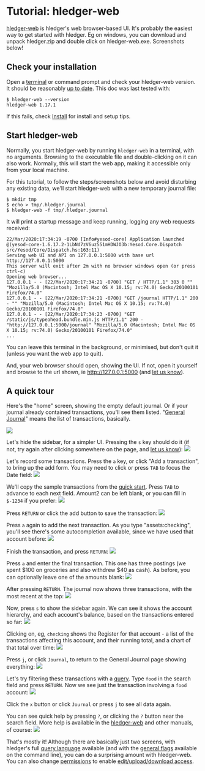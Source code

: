# Tutorial: hledger-web

<div class=pagetoc>
<!-- toc -->
</div>

[hledger-web](hledger-web.html) is hledger's web browser-based UI.
It's probably the easiest way to get started with hledger.
Eg on windows, you can download and unpack hledger.zip and double click on hledger-web.exe.
Screenshots below!

## Check your installation

Open a
[terminal](https://itconnect.uw.edu/learn/workshops/online-tutorials/web-publishing/what-is-a-terminal/)
or command prompt
and check your hledger-web version.
It should be reasonably [up to date](release-notes.html). 
This doc was last tested with:
```shell
$ hledger-web --version
hledger-web 1.17.1
```

If this fails, check [Install](download.html) for install and setup tips.

<!--
## Check usage

```shell
$ hledger-web --help
hledger-web [OPTIONS] [PATTERNS]
  start serving the hledger web interface

Flags:
     --serve --server                  serve and log requests, don't browse
                                       or auto-exit
     --serve-api                       like --serve, but serve only the JSON
                                       web API, without the server-side web UI
     --cors=ORIGIN                     allow cross-origin requests from the
                                       specified origin; setting ORIGIN to "*"
                                       allows requests from any origin
     --socket=SOCKET                   use the given socket instead of the
                                       given IP and port (implies --serve)
     --host=IPADDR                     listen on this IP address (default:
                                       127.0.0.1)
     --port=PORT                       listen on this TCP port (default:
                                       5000)
     --base-url=BASEURL                set the base url (default:
                                       http://IPADDR:PORT)
     --file-url=FILEURL                set the static files url (default:
                                       BASEURL/static)
     --capabilities=CAP[,CAP..]        enable the view, add, and/or manage
                                       capabilities (default: view,add)
     --capabilities-header=HTTPHEADER  read capabilities to enable from a
                                       HTTP header, like
                                       X-Sandstorm-Permissions (default:
                                       disabled)

General flags:
...
```
We can see hledger-web has a number of special flags,
as well as all the general flags common to all hledger tools.
For normal local use, we can ignore them all.
-->

## Start hledger-web

Normally, you start hledger-web by running `hledger-web` in a
terminal, with no arguments. Browsing to the executable file and
double-clicking on it can also work.
Normally, this will start the web app, making it accessible only from your local machine.

For this tutorial, to follow the steps/screenshots below and avoid disturbing any
existing data, we'll start hledger-web with a new temporary journal file:
```shell
$ mkdir tmp
$ echo > tmp/.hledger.journal
$ hledger-web -f tmp/.hledger.journal
```

It will print a startup message and keep running, logging any web requests received:
```shell
22/Mar/2020:17:34:19 -0700 [Info#yesod-core] Application launched @(yesod-core-1.6.17.2-1LbNd7zV6uz551mHDWJO3b:Yesod.Core.Dispatch src/Yesod/Core/Dispatch.hs:163:11)
Serving web UI and API on 127.0.0.1:5000 with base url http://127.0.0.1:5000
This server will exit after 2m with no browser windows open (or press ctrl-c)
Opening web browser...
127.0.0.1 - - [22/Mar/2020:17:34:21 -0700] "GET / HTTP/1.1" 303 0 "" "Mozilla/5.0 (Macintosh; Intel Mac OS X 10.15; rv:74.0) Gecko/20100101 Firefox/74.0"
127.0.0.1 - - [22/Mar/2020:17:34:21 -0700] "GET /journal HTTP/1.1" 200 - "" "Mozilla/5.0 (Macintosh; Intel Mac OS X 10.15; rv:74.0) Gecko/20100101 Firefox/74.0"
127.0.0.1 - - [22/Mar/2020:17:34:23 -0700] "GET /static/js/typeahead.bundle.min.js HTTP/1.1" 200 - "http://127.0.0.1:5000/journal" "Mozilla/5.0 (Macintosh; Intel Mac OS X 10.15; rv:74.0) Gecko/20100101 Firefox/74.0"
...
```

You can leave this terminal in the background, or minimised, but don't
quit it (unless you want the web app to quit).

And, your web browser should open, showing the UI.
If not, open it yourself and browse to the url shown,
ie http://127.0.0.1:5000 (and [let us know](index.html#help)).

## A quick tour

<!-- highslide zooming:
<a href="/images/hledger-web/Screen%20Shot%202020-03-22%20at%206.10.29%20PM.png" class="highslide" onclick="return hs.expand(this)"><img src="/images/hledger-web/Screen%20Shot%202020-03-22%20at%206.10.29%20PM.png" /></a>
-->

Here's the "home" screen, showing the empty default journal.
Or if your journal already contained transactions, you'll see them listed.
"[General Journal](http://en.wikipedia.org/wiki/General_journal)" means the list of transactions, basically.

[![](images/hledger-web/Screen%20Shot%202020-03-22%20at%206.10.29%20PM.png)](images/hledger-web/Screen%20Shot%202020-03-22%20at%206.10.29%20PM.png)

Let's hide the sidebar, for a simpler UI. Pressing the `s` key should do it
(if not, try again after clicking somewhere on the page, and [let us know](index.html#help)):
[![](images/hledger-web/Screen%20Shot%202020-03-22%20at%206.11.52%20PM.png)](images/hledger-web/Screen%20Shot%202020-03-22%20at%206.11.52%20PM.png)

Let's record some transactions. Press the `a` key, or click "Add a transaction", to bring up the add form.
You may need to click or press `TAB` to focus the Date field:
[![](images/hledger-web/Screen%20Shot%202020-03-23%20at%202.01.08%20PM.png)](images/hledger-web/Screen%20Shot%202020-03-22%20at%206.12.04%20PM.png)

<!-- For dates, you can click the date picker or type the [date](hledger.html#smart-dates). -->
We'll copy the sample transactions from the [quick start](index.html#quick-start). 
Press `TAB` to advance to each next field. 
Amount2 can be left blank, or you can fill in `$-1234` if you prefer:
[![](images/hledger-web/Screen%20Shot%202020-03-22%20at%206.17.53%20PM.png)](images/hledger-web/Screen%20Shot%202020-03-22%20at%206.17.53%20PM.png)

Press `RETURN` or click the add button to save the transaction:
[![](images/hledger-web/Screen%20Shot%202020-03-22%20at%206.18.01%20PM.png)](images/hledger-web/Screen%20Shot%202020-03-22%20at%206.18.01%20PM.png)

Press `a` again to add the next transaction.
As you type "assets:checking", you'll see there's some autocompletion available, since we have used that account before:
[![](images/hledger-web/Screen%20Shot%202020-03-22%20at%206.19.08%20PM.png)](images/hledger-web/Screen%20Shot%202020-03-22%20at%206.19.08%20PM.png)

Finish the transaction, and press `RETURN`:
[![](images/hledger-web/Screen%20Shot%202020-03-22%20at%206.19.26%20PM.png)](images/hledger-web/Screen%20Shot%202020-03-22%20at%206.19.26%20PM.png)

Press `a` and enter the final transaction.
This one has three postings (we spent $100 on groceries and also withdrew $40 as cash). 
As before, you can optionally leave one of the amounts blank:
[![](images/hledger-web/Screen%20Shot%202020-03-22%20at%206.20.17%20PM.png)](images/hledger-web/Screen%20Shot%202020-03-22%20at%206.20.17%20PM.png)

After pressing `RETURN`. The journal now shows three transactions, with the most recent at the top:
[![](images/hledger-web/Screen%20Shot%202020-03-22%20at%206.22.14%20PM.png)](images/hledger-web/Screen%20Shot%202020-03-22%20at%206.22.14%20PM.png)

Now, press `s` to show the sidebar again.
We can see it shows the account hierarchy, and each account's balance, based on the transactions entered so far:
[![](images/hledger-web/Screen%20Shot%202020-03-22%20at%206.22.29%20PM.png)](images/hledger-web/Screen%20Shot%202020-03-22%20at%206.22.29%20PM.png)

Clicking on, eg, `checking` shows the Register for that account - 
a list of the transactions affecting this account, and their running total,
and a chart of that total over time:
[![](images/hledger-web/Screen%20Shot%202020-03-22%20at%206.22.40%20PM.png)](images/hledger-web/Screen%20Shot%202020-03-22%20at%206.22.40%20PM.png)

Press `j`, or click `Journal`, to return to the General Journal page showing everything:
[![](images/hledger-web/Screen%20Shot%202020-03-22%20at%206.22.53%20PM.png)](images/hledger-web/Screen%20Shot%202020-03-22%20at%206.22.53%20PM.png)

Let's try filtering these transactions with a [query](hledger.html#queries).
Type `food` in the search field and press `RETURN`. 
Now we see just the transaction involving a `food` account:
[![](images/hledger-web/Screen%20Shot%202020-03-22%20at%206.24.19%20PM.png)](images/hledger-web/Screen%20Shot%202020-03-22%20at%206.24.19%20PM.png)

Click the `x` button or click `Journal` or press `j` to see all data again.

You can see quick help by pressing `?`, or clicking the `?` button near the search field.
More help is available in the [hledger-web](hledger-web.html) and other manuals, of course:
[![](images/hledger-web/Screen%20Shot%202020-03-22%20at%206.23.44%20PM.png)](images/hledger-web/Screen%20Shot%202020-03-22%20at%206.23.44%20PM.png)

That's mostly it!
Although there are basically just two screens, 
with hledger's full [query language](hledger.html#queries) available
(and with the [general flags](hledger.html#general-options) available on the command line),
you can do a surprising amount with hledger-web.
You can also change
[permissions](hledger-web.html#permissions) to enable
[edit/upload/download access](hledger-web.html#editing-uploading-downloading).
